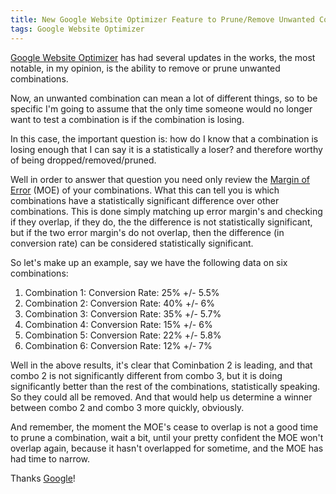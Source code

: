 ```yaml
---
title: New Google Website Optimizer Feature to Prune/Remove Unwanted Combinations
tags: Google Website Optimizer
---
```

<a title="Google Website Optimizer" rel="external nofollow" target="_blank" href="http://www.google.com/websiteoptimizer/">Google Website Optimizer</a> has had several updates in the works, the most notable, in my opinion, is the ability to remove or prune unwanted combinations.</p>

<p>Now, an unwanted combination can mean a lot of different things, so to be specific I'm going to assume that the only time someone would no longer want to test a combination is if the combination is losing.</p><p>In this case, the important question is: how do I know that a combination is losing enough that I can say it is a statistically a loser? and therefore worthy of being dropped/removed/pruned.</p>

<p>Well in order to answer that question you need only review the <a title="Margin of Error" rel="external nofollow" rev="vote-for" target="_blank" href="http://en.wikipedia.org/wiki/Margin_of_error">Margin of Error</a> (MOE) of your combinations. What this can tell you is which combinations have a statistically significant difference over other combinations. This is done simply matching up error margin's and checking if they overlap, if they do, the the difference is not statistically significant, but if the two error margin's do not overlap, then the difference (in conversion rate) can be considered statistically significant.</p>

<p>So let's make up an example, say we have the following data on six combinations:
</p><ol>
<li>Combination 1: Conversion Rate: 25% +/- 5.5%</li>
<li>Combination 2: Conversion Rate: 40% +/- 6%</li>
<li>Combination 3: Conversion Rate: 35% +/- 5.7%</li>
<li>Combination 4: Conversion Rate: 15% +/- 6%</li>
<li>Combination 5: Conversion Rate: 22% +/- 5.8%</li>
<li>Combination 6: Conversion Rate: 12% +/- 7%</li>
</ol><p></p>

<p>Well in the above results, it's clear that Cominbation 2 is leading, and that combo 2 is not significantly different from combo 3, but it is doing significantly better than the rest of the combinations, statistically speaking. So they could all be removed. And that would help us determine a winner between combo 2 and combo 3 more quickly, obviously.</p>

<p>And remember, the moment the MOE's cease to overlap is not a good time to prune a combination, wait a bit, until your pretty confident the MOE won't overlap again, because it hasn't overlapped for sometime, and the MOE has had time to narrow.</p>

<p>Thanks <a title="Google" rel="external nofollow" target="_blank" rev="vote-for" href="http://google.com">Google</a>!</p>

